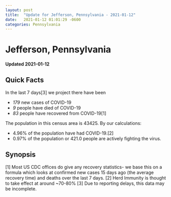 ```yaml
---
layout: post
title:  "Update for Jefferson, Pennsylvania - 2021-01-12"
date:   2021-01-12 01:01:29 -0600
categories: Pennsylvania
---
```


# Jefferson, Pennsylvania
#### Updated 2021-01-12

## Quick Facts

In the last 7 days[3] we project there have been
- *179* new cases of COVID-19
- *9* people have died of COVID-19
- *83* people have recovered from COVID-19[1]

The population in this census area is 43425. By our calculations:
- 4.96% of the population have had COVID-19.[2]
- 0.97% of the population or 421.0 people are actively fighting the virus.

## Synopsis




[1] Most US CDC offices do give any recovery statistics- we base this on a formula which looks at confirmed new cases
15 days ago (the average recovery time) and deaths over the last 7 days.
[2] Herd Immunity is thought to take effect at around ~70-80%
[3] Due to reporting delays, this data may be incomplete. 
    